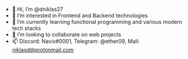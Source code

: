 - 👋 Hi, I’m @dniklas27
- 👀 I’m interested in Frontend and Backend technologies
- 🌱 I’m currently learning functional programming and various modern tech stacks
- 💞️ I’m looking to collaborate on web projects
- 📫 Discord: Navix#0001, Telegram: @ether09, Mail: niklasd@protonmail.com

<!---
dniklas27/dniklas27 is a ✨ special ✨ repository because its `README.md` (this file) appears on your GitHub profile.
You can click the Preview link to take a look at your changes.
--->
